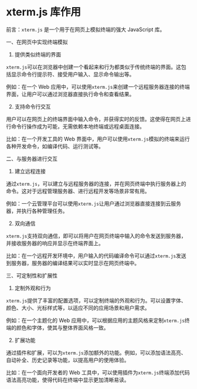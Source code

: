 # xterm.js 库作用

前言：`xterm.js` 是一个用于在网页上模拟终端的强大 JavaScript 库。

一、在网页中实现终端模拟

1. 提供类似终端的界面

`xterm.js`可以在浏览器中创建一个看起来和行为都类似于传统终端的界面。这包括显示命令行提示符、接受用户输入、显示命令输出等。

例如：在一个 Web 应用中，可以使用`xterm.js`来创建一个远程服务器连接的终端界面，让用户可以通过浏览器直接执行命令和查看结果。

2. 支持命令行交互

用户可以在网页上的终端界面中输入命令，并获得实时的反馈。这使得在网页上进行命令行操作成为可能，无需依赖本地终端或远程桌面连接。

比如：在一个开发工具的 Web 界面中，用户可以使用`xterm.js`模拟的终端来运行各种开发命令，如编译代码、运行测试等。

二、与服务器进行交互

1. 建立远程连接

通过`xterm.js`，可以建立与远程服务器的连接，并在网页终端中执行服务器上的命令。这对于远程管理服务器、进行远程开发等场景非常有用。

例如：一个云管理平台可以使用`xterm.js`让用户通过浏览器直接连接到云服务器，并执行各种管理任务。

2. 双向通信

`xterm.js`支持双向通信，即可以将用户在网页终端中输入的命令发送到服务器，并接收服务器的响应并显示在终端界面上。

比如：在一个远程开发环境中，用户输入的代码编译命令可以通过`xterm.js`发送到服务器，服务器的编译结果可以实时显示在网页终端中。

三、可定制性和扩展性

1. 定制外观和行为

`xterm.js`提供了丰富的配置选项，可以定制终端的外观和行为。可以设置字体、颜色、大小、光标样式等，以适应不同的应用场景和用户需求。

例如：在一个主题化的 Web 应用中，可以根据应用的主题风格来定制`xterm.js`终端的颜色和字体，使其与整体界面风格一致。

2. 扩展功能

通过插件和扩展，可以为`xterm.js`添加额外的功能。例如，可以添加语法高亮、自动补全、历史记录等功能，以提高用户的使用体验。

比如：在一个面向开发者的 Web 工具中，可以使用插件为`xterm.js`终端添加代码语法高亮功能，使得代码在终端中显示更加清晰易读。
